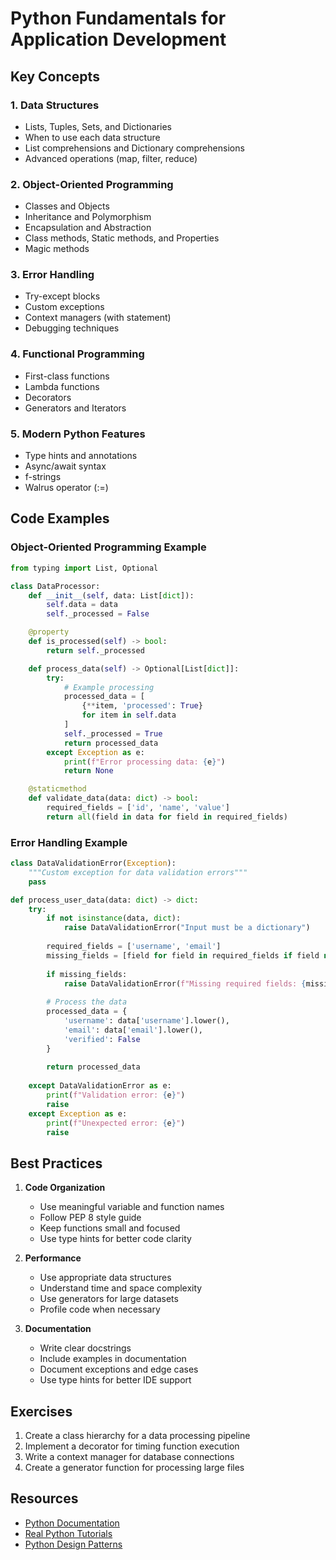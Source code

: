 # Python Fundamentals for Application Development

## Key Concepts

### 1. Data Structures
- Lists, Tuples, Sets, and Dictionaries
- When to use each data structure
- List comprehensions and Dictionary comprehensions
- Advanced operations (map, filter, reduce)

### 2. Object-Oriented Programming
- Classes and Objects
- Inheritance and Polymorphism
- Encapsulation and Abstraction
- Class methods, Static methods, and Properties
- Magic methods

### 3. Error Handling
- Try-except blocks
- Custom exceptions
- Context managers (with statement)
- Debugging techniques

### 4. Functional Programming
- First-class functions
- Lambda functions
- Decorators
- Generators and Iterators

### 5. Modern Python Features
- Type hints and annotations
- Async/await syntax
- f-strings
- Walrus operator (:=)

## Code Examples

### Object-Oriented Programming Example
```python
from typing import List, Optional

class DataProcessor:
    def __init__(self, data: List[dict]):
        self.data = data
        self._processed = False

    @property
    def is_processed(self) -> bool:
        return self._processed

    def process_data(self) -> Optional[List[dict]]:
        try:
            # Example processing
            processed_data = [
                {**item, 'processed': True}
                for item in self.data
            ]
            self._processed = True
            return processed_data
        except Exception as e:
            print(f"Error processing data: {e}")
            return None

    @staticmethod
    def validate_data(data: dict) -> bool:
        required_fields = ['id', 'name', 'value']
        return all(field in data for field in required_fields)
```

### Error Handling Example
```python
class DataValidationError(Exception):
    """Custom exception for data validation errors"""
    pass

def process_user_data(data: dict) -> dict:
    try:
        if not isinstance(data, dict):
            raise DataValidationError("Input must be a dictionary")
        
        required_fields = ['username', 'email']
        missing_fields = [field for field in required_fields if field not in data]
        
        if missing_fields:
            raise DataValidationError(f"Missing required fields: {missing_fields}")
            
        # Process the data
        processed_data = {
            'username': data['username'].lower(),
            'email': data['email'].lower(),
            'verified': False
        }
        
        return processed_data
        
    except DataValidationError as e:
        print(f"Validation error: {e}")
        raise
    except Exception as e:
        print(f"Unexpected error: {e}")
        raise
```

## Best Practices

1. **Code Organization**
   - Use meaningful variable and function names
   - Follow PEP 8 style guide
   - Keep functions small and focused
   - Use type hints for better code clarity

2. **Performance**
   - Use appropriate data structures
   - Understand time and space complexity
   - Use generators for large datasets
   - Profile code when necessary

3. **Documentation**
   - Write clear docstrings
   - Include examples in documentation
   - Document exceptions and edge cases
   - Use type hints for better IDE support

## Exercises

1. Create a class hierarchy for a data processing pipeline
2. Implement a decorator for timing function execution
3. Write a context manager for database connections
4. Create a generator function for processing large files

## Resources
- [Python Documentation](https://docs.python.org/3/)
- [Real Python Tutorials](https://realpython.com/)
- [Python Design Patterns](https://python-patterns.guide/) 
